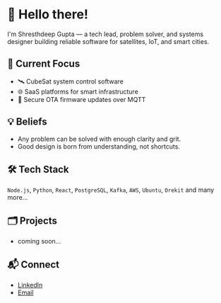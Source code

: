 # 👋 Hello there!

I'm Shresthdeep Gupta — a tech lead, problem solver, and systems designer building reliable software for satellites, IoT, and smart cities.

## 🚀 Current Focus
- 🛰️ CubeSat system control software
- 🌐 SaaS platforms for smart infrastructure
- 🔐 Secure OTA firmware updates over MQTT

## 💡 Beliefs
- Any problem can be solved with enough clarity and grit.
- Good design is born from understanding, not shortcuts.

## 🛠️ Tech Stack
`Node.js`, `Python`, `React`, `PostgreSQL`, `Kafka`, `AWS`, `Ubuntu`, `Orekit` and many more...

## 🗂️ Projects
- coming soon...

## 📬 Connect
- [LinkedIn](https://www.linkedin.com/in/shresthdeep-gupta-09b118170)
- [Email](mailto:gupta.shresth33@gmail.com)
